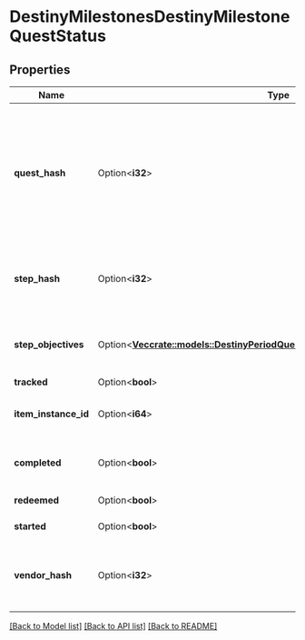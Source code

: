 # DestinyMilestonesDestinyMilestoneQuestStatus

## Properties

Name | Type | Description | Notes
------------ | ------------- | ------------- | -------------
**quest_hash** | Option<**i32**> | The hash identifier for the Quest Item. (Note: Quests are defined as Items, and thus you would use this to look up the quest's DestinyInventoryItemDefinition). For information on all steps in the quest, you can then examine its DestinyInventoryItemDefinition.setData property for Quest Steps (which are *also* items). You can use the Item Definition to display human readable data about the overall quest. | [optional]
**step_hash** | Option<**i32**> | The hash identifier of the current Quest Step, which is also a DestinyInventoryItemDefinition. You can use this to get human readable data about the current step and what to do in that step. | [optional]
**step_objectives** | Option<[**Vec<crate::models::DestinyPeriodQuestsPeriodDestinyObjectiveProgress>**](Destiny.Quests.DestinyObjectiveProgress.md)> | A step can have multiple objectives. This will give you the progress for each objective in the current step, in the order in which they are rendered in-game. | [optional]
**tracked** | Option<**bool**> | Whether or not the quest is tracked | [optional]
**item_instance_id** | Option<**i64**> | The current Quest Step will be an instanced item in the player's inventory. If you care about that, this is the instance ID of that item. | [optional]
**completed** | Option<**bool**> | Whether or not the whole quest has been completed, regardless of whether or not you have redeemed the rewards for the quest. | [optional]
**redeemed** | Option<**bool**> | Whether or not you have redeemed rewards for this quest. | [optional]
**started** | Option<**bool**> | Whether or not you have started this quest. | [optional]
**vendor_hash** | Option<**i32**> | If the quest has a related Vendor that you should talk to in order to initiate the quest/earn rewards/continue the quest, this will be the hash identifier of that Vendor. Look it up its DestinyVendorDefinition. | [optional]

[[Back to Model list]](../README.md#documentation-for-models) [[Back to API list]](../README.md#documentation-for-api-endpoints) [[Back to README]](../README.md)


